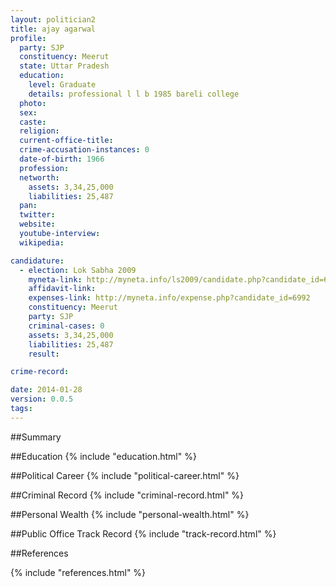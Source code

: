 ```yaml
---
layout: politician2
title: ajay agarwal
profile: 
  party: SJP
  constituency: Meerut
  state: Uttar Pradesh
  education: 
    level: Graduate
    details: professional l l b 1985 bareli college
  photo: 
  sex: 
  caste: 
  religion: 
  current-office-title: 
  crime-accusation-instances: 0
  date-of-birth: 1966
  profession: 
  networth: 
    assets: 3,34,25,000
    liabilities: 25,487
  pan: 
  twitter: 
  website: 
  youtube-interview: 
  wikipedia: 

candidature: 
  - election: Lok Sabha 2009
    myneta-link: http://myneta.info/ls2009/candidate.php?candidate_id=6992
    affidavit-link: 
    expenses-link: http://myneta.info/expense.php?candidate_id=6992
    constituency: Meerut 
    party: SJP
    criminal-cases: 0
    assets: 3,34,25,000
    liabilities: 25,487
    result:  

crime-record: 

date: 2014-01-28
version: 0.0.5
tags: 
---
```

##Summary


##Education
{% include "education.html" %}


##Political Career
{% include "political-career.html" %}


##Criminal Record
{% include "criminal-record.html" %}


##Personal Wealth
{% include "personal-wealth.html" %}


##Public Office Track Record
{% include "track-record.html" %}


##References


{% include "references.html" %}